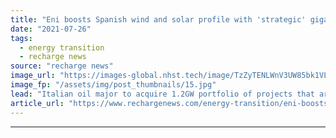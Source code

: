 ```yaml
---
title: "Eni boosts Spanish wind and solar profile with 'strategic' gigascale buy-up"
date: "2021-07-26"
tags: 
  - energy transition
  - recharge news
source: "recharge news"
image_url: "https://images-global.nhst.tech/image/TzZyTENLWnV3UW85bk1VLzdnelh3ZnZjNi9meWZKcGErRlo4cWUzbldCUT0=/nhst/binary/4d6898858cada37af616d985a59d3a2d"
image_fp: "/assets/img/post_thumbnails/15.jpg"
lead: "Italian oil major to acquire 1.2GW portfolio of projects that are operational or in advanced development in the southern European country"
article_url: "https://www.rechargenews.com/energy-transition/eni-boosts-spanish-wind-and-solar-profile-with-strategic-gigascale-buy-up/2-1-1044461"
---
```


---
